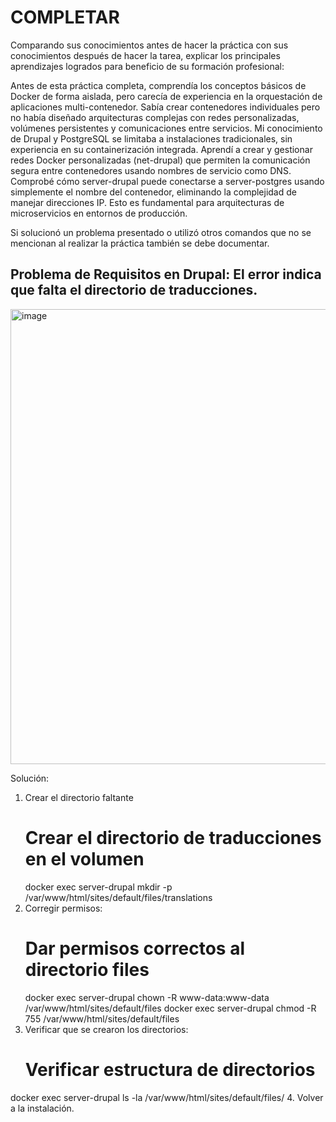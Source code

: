 # COMPLETAR  
Comparando sus conocimientos antes de hacer la práctica con sus conocimientos después de hacer la tarea, explicar los principales aprendizajes logrados para beneficio de su formación profesional:

Antes de esta práctica completa, comprendía los conceptos básicos de Docker de forma aislada, pero carecía de experiencia en la orquestación de aplicaciones multi-contenedor. Sabía crear contenedores individuales pero no había diseñado arquitecturas complejas con redes personalizadas, volúmenes persistentes y comunicaciones entre servicios. Mi conocimiento de Drupal y PostgreSQL se limitaba a instalaciones tradicionales, sin experiencia en su containerización integrada.
Aprendí a crear y gestionar redes Docker personalizadas (net-drupal) que permiten la comunicación segura entre contenedores usando nombres de servicio como DNS. Comprobé cómo server-drupal puede conectarse a server-postgres usando simplemente el nombre del contenedor, eliminando la complejidad de manejar direcciones IP. Esto es fundamental para arquitecturas de microservicios en entornos de producción.

Si solucionó un problema presentado o utilizó otros comandos que no se mencionan al realizar la práctica también se debe documentar.
## Problema de Requisitos en Drupal: El error indica que falta el directorio de traducciones.
<img width="782" height="728" alt="image" src="https://github.com/user-attachments/assets/42140c75-30d7-471c-9ca0-9ffd585408b3" />

Solución:
1. Crear el directorio faltante
   # Crear el directorio de traducciones en el volumen
    docker exec server-drupal mkdir -p /var/www/html/sites/default/files/translations
2. Corregir permisos:
   # Dar permisos correctos al directorio files
    docker exec server-drupal chown -R www-data:www-data /var/www/html/sites/default/files
    docker exec server-drupal chmod -R 755 /var/www/html/sites/default/files
3. Verificar que se crearon los directorios:
   # Verificar estructura de directorios
docker exec server-drupal ls -la /var/www/html/sites/default/files/
4. Volver a la instalación.
